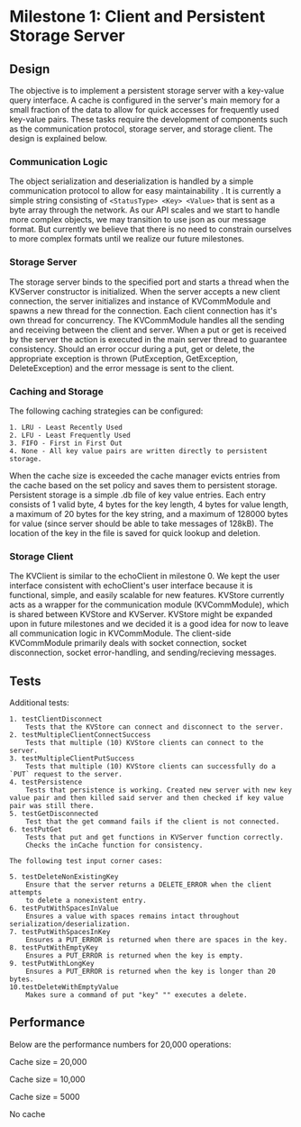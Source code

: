 # Milestone 1: Client and Persistent Storage Server

## Design
The objective is to implement a persistent storage server with a key-value query interface. A cache is configured in the server's main memory for a small fraction of the data to allow for quick accesses for frequently used key-value pairs. These tasks require the development of components such as the communication protocol, storage server, and storage client. The design is explained below.

### Communication Logic
The object serialization and deserialization is handled by a simple communication protocol to allow for easy maintainability . It is currently a simple string consisting of `<StatusType> <Key> <Value>` that is sent as a byte array through the network. As our API scales and we start to handle more complex objects, we may transition to use json as our message format. But currently we believe that there is no need to constrain ourselves to more complex formats until we realize our future milestones.

### Storage Server
The storage server binds to the specified port and starts a thread when the KVServer constructor
is initialized. When the server accepts a new client connection, the server initializes and instance of 
KVCommModule and spawns a new thread for the connection. Each client connection has it's own
thread for concurrency. The KVCommModule handles all the sending and receiving between the client
and server. When a put or get is received by the server the action is executed in the main server thread
to guarantee consistency. Should an error occur during a put, get or delete, the appropriate
exception is thrown (PutException, GetException, DeleteException) and the error message is sent
to the client.

### Caching and Storage
The following caching strategies can be configured:

    1. LRU - Least Recently Used
    2. LFU - Least Frequently Used
    3. FIFO - First in First Out
    4. None - All key value pairs are written directly to persistent storage.

When the cache size is exceeded the cache manager evicts entries from the cache based on
the set policy and saves them to persistent storage. Persistent storage is a simple
.db file of key value entries. Each entry consists of 1 valid byte, 4 bytes for the key length, 4 bytes for value length, 
a maximum of 20 bytes for the key string, and a maximum of 128000 bytes for value (since server 
 should be able to take messages of 128kB). The location of the key in the file is saved for quick lookup
and deletion.

### Storage Client

The KVClient is similar to the echoClient in milestone 0. We kept the user interface consistent with echoClient's user interface because it is functional, simple, and easily scalable for new features. KVStore currently acts as a wrapper for the communication module (KVCommModule), which is shared between KVStore and KVServer. KVStore might be expanded upon in future milestones and we decided it is a good idea for now to leave all communication logic in KVCommModule. The client-side KVCommModule primarily deals with socket connection, socket disconnection, socket error-handling, and sending/recieving messages.

## Tests

Additional tests:

    1. testClientDisconnect
        Tests that the KVStore can connect and disconnect to the server.
    2. testMultipleClientConnectSuccess
        Tests that multiple (10) KVStore clients can connect to the server.
    3. testMultipleClientPutSuccess
        Tests that multiple (10) KVStore clients can successfully do a `PUT` request to the server.
    4. testPersistence
        Tests that persistence is working. Created new server with new key value pair and then killed said server and then checked if key value pair was still there.
    5. testGetDisconnected
        Test that the get command fails if the client is not connected.
    6. testPutGet
        Tests that put and get functions in KVServer function correctly.
        Checks the inCache function for consistency.
    
    The following test input corner cases:
    
    5. testDeleteNonExistingKey
        Ensure that the server returns a DELETE_ERROR when the client attempts 
        to delete a nonexistent entry.
    6. testPutWithSpacesInValue
        Ensures a value with spaces remains intact throughout serialization/deserialization.
    7. testPutWithSpacesInKey
        Ensures a PUT_ERROR is returned when there are spaces in the key.
    8. testPutWithEmptyKey
        Ensures a PUT_ERROR is returned when the key is empty.
    9. testPutWithLongKey
        Ensures a PUT_ERROR is returned when the key is longer than 20 bytes.
    10.testDeleteWithEmptyValue
        Makes sure a command of put "key" "" executes a delete.

## Performance

Below are the performance numbers for 20,000 operations:


Cache size = 20,000

Cache size = 10,000

Cache size = 5000

No cache